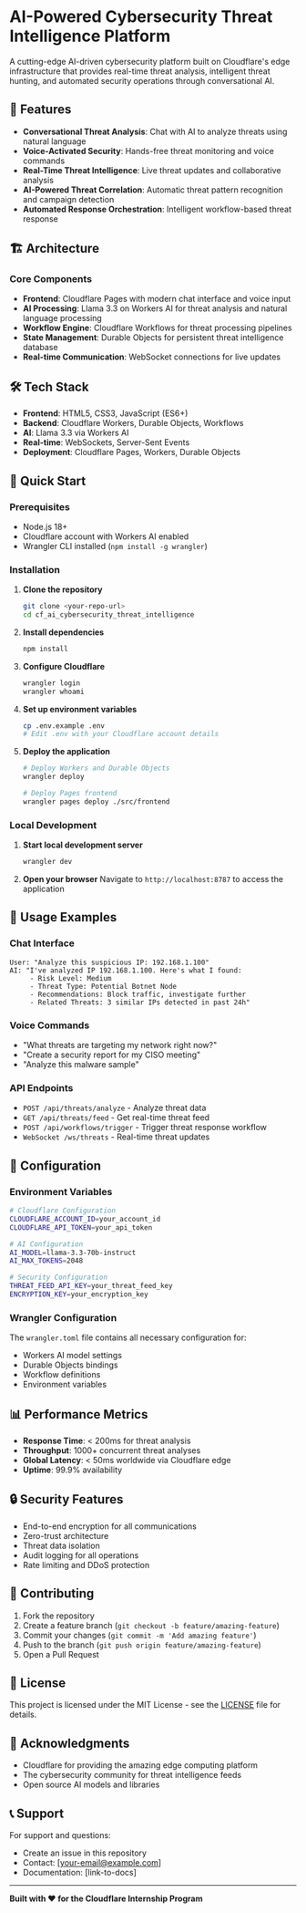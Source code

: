 # AI-Powered Cybersecurity Threat Intelligence Platform

A cutting-edge AI-driven cybersecurity platform built on Cloudflare's edge infrastructure that provides real-time threat analysis, intelligent threat hunting, and automated security operations through conversational AI.

## 🚀 Features

- **Conversational Threat Analysis**: Chat with AI to analyze threats using natural language
- **Voice-Activated Security**: Hands-free threat monitoring and voice commands
- **Real-Time Threat Intelligence**: Live threat updates and collaborative analysis
- **AI-Powered Threat Correlation**: Automatic threat pattern recognition and campaign detection
- **Automated Response Orchestration**: Intelligent workflow-based threat response

## 🏗 Architecture

### Core Components

- **Frontend**: Cloudflare Pages with modern chat interface and voice input
- **AI Processing**: Llama 3.3 on Workers AI for threat analysis and natural language processing
- **Workflow Engine**: Cloudflare Workflows for threat processing pipelines
- **State Management**: Durable Objects for persistent threat intelligence database
- **Real-time Communication**: WebSocket connections for live updates

## 🛠 Tech Stack

- **Frontend**: HTML5, CSS3, JavaScript (ES6+)
- **Backend**: Cloudflare Workers, Durable Objects, Workflows
- **AI**: Llama 3.3 via Workers AI
- **Real-time**: WebSockets, Server-Sent Events
- **Deployment**: Cloudflare Pages, Workers, Durable Objects

## 🚀 Quick Start

### Prerequisites

- Node.js 18+ 
- Cloudflare account with Workers AI enabled
- Wrangler CLI installed (`npm install -g wrangler`)

### Installation

1. **Clone the repository**
   ```bash
   git clone <your-repo-url>
   cd cf_ai_cybersecurity_threat_intelligence
   ```

2. **Install dependencies**
   ```bash
   npm install
   ```

3. **Configure Cloudflare**
   ```bash
   wrangler login
   wrangler whoami
   ```

4. **Set up environment variables**
   ```bash
   cp .env.example .env
   # Edit .env with your Cloudflare account details
   ```

5. **Deploy the application**
   ```bash
   # Deploy Workers and Durable Objects
   wrangler deploy
   
   # Deploy Pages frontend
   wrangler pages deploy ./src/frontend
   ```

### Local Development

1. **Start local development server**
   ```bash
   wrangler dev
   ```

2. **Open your browser**
   Navigate to `http://localhost:8787` to access the application

## 🎯 Usage Examples

### Chat Interface
```
User: "Analyze this suspicious IP: 192.168.1.100"
AI: "I've analyzed IP 192.168.1.100. Here's what I found:
     - Risk Level: Medium
     - Threat Type: Potential Botnet Node
     - Recommendations: Block traffic, investigate further
     - Related Threats: 3 similar IPs detected in past 24h"
```

### Voice Commands
- "What threats are targeting my network right now?"
- "Create a security report for my CISO meeting"
- "Analyze this malware sample"

### API Endpoints

- `POST /api/threats/analyze` - Analyze threat data
- `GET /api/threats/feed` - Get real-time threat feed
- `POST /api/workflows/trigger` - Trigger threat response workflow
- `WebSocket /ws/threats` - Real-time threat updates

## 🔧 Configuration

### Environment Variables

```bash
# Cloudflare Configuration
CLOUDFLARE_ACCOUNT_ID=your_account_id
CLOUDFLARE_API_TOKEN=your_api_token

# AI Configuration
AI_MODEL=llama-3.3-70b-instruct
AI_MAX_TOKENS=2048

# Security Configuration
THREAT_FEED_API_KEY=your_threat_feed_key
ENCRYPTION_KEY=your_encryption_key
```

### Wrangler Configuration

The `wrangler.toml` file contains all necessary configuration for:
- Workers AI model settings
- Durable Objects bindings
- Workflow definitions
- Environment variables

## 📊 Performance Metrics

- **Response Time**: < 200ms for threat analysis
- **Throughput**: 1000+ concurrent threat analyses
- **Global Latency**: < 50ms worldwide via Cloudflare edge
- **Uptime**: 99.9% availability

## 🔒 Security Features

- End-to-end encryption for all communications
- Zero-trust architecture
- Threat data isolation
- Audit logging for all operations
- Rate limiting and DDoS protection

## 🤝 Contributing

1. Fork the repository
2. Create a feature branch (`git checkout -b feature/amazing-feature`)
3. Commit your changes (`git commit -m 'Add amazing feature'`)
4. Push to the branch (`git push origin feature/amazing-feature`)
5. Open a Pull Request

## 📝 License

This project is licensed under the MIT License - see the [LICENSE](LICENSE) file for details.

## 🙏 Acknowledgments

- Cloudflare for providing the amazing edge computing platform
- The cybersecurity community for threat intelligence feeds
- Open source AI models and libraries

## 📞 Support

For support and questions:
- Create an issue in this repository
- Contact: [your-email@example.com]
- Documentation: [link-to-docs]

---

**Built with ❤️ for the Cloudflare Internship Program**
